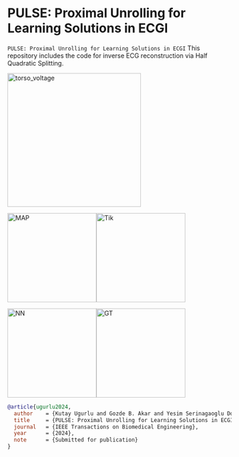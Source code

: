 # PULSE: Proximal Unrolling for Learning Solutions in ECGI
```PULSE: Proximal Unrolling for Learning Solutions in ECGI```
This repository includes the code for inverse ECG reconstruction via Half Quadratic Splitting.

<img src="torso_voltage.gif" alt="torso_voltage" width="300"/>

<img src="MAP.gif" alt="MAP" width="200"/><img src="Tik.gif" alt="Tik" width="200"/>

<img src="NN.gif" alt="NN" width="200"/><img src="GT.gif" alt="GT" width="200"/>

```bibtex
@article{ugurlu2024,
  author    = {Kutay Ugurlu and Gozde B. Akar and Yesim Serinagaoglu Dogrusoz},
  title     = {PULSE: Proximal Unrolling for Learning Solutions in ECGI},
  journal   = {IEEE Transactions on Biomedical Engineering},
  year      = {2024},
  note      = {Submitted for publication}
}
